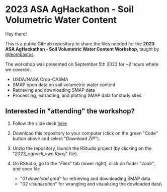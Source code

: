 # 2023 ASA AgHackathon - Soil Volumetric Water Content  

Hey there!  

This is a public GitHub repository to share the files needed for the **2023 ASA AgHackathon - Soil Volumetric Water Content Workshop**, taught by [@leombastos](https://github.com/leombastos).    

The workshop was presented on September 5th 2023 for ~2 hours where we covered:  

- USDA/NASA Crop-CASMA  
- SMAP open data on soil volumetric water content  
- Retrieving and downloading SMAP data  
- Processing, extracting, and plotting SMAP data for study sites  

## **Interested in "attending" the workshop?**  

1. Follow the slide deck [here](https://leombastos.github.io/bastoslab/teaching/2023-aghack-vwc/2023-aghack-vwc-pres.html)  

2.  Download this repository to your computer (click on the green "Code" button above and select "*Download ZIP*").

3.  Unzip the repository, launch the RStudio project (by clicking on the "*2023_aghack_vwc.Rproj*" file).

4.  On RStudio, go to the "*Files*" tab (lower right), click on folder "*code*", and open file

    -   "*01 download.qmd*" for retrieving and downloading SMAP data
    -   "*02 visualization*" for wrangling and visualizing the dowloaded data\

